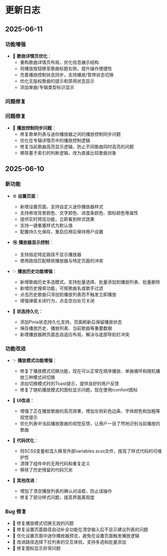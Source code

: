 # 更新日志

## 2025-06-11

### 功能增强

- 🎵 **歌曲详情页优化**：
  - 重构歌曲详情页布局，优化信息展示结构
  - 将播放按钮移至歌曲标题右侧，提升操作便捷性
  - 完善播放控制状态同步，支持播放/暂停状态切换
  - 优化无版权歌曲的提示和禁用状态显示
  - 添加单曲/专辑类型标识显示

### 问题修复

### 问题修复

- 🔄 **播放控制同步问题**：
  - 修复歌单列表与迷你播放器之间的播放控制同步问题
  - 优化在专辑详情页中的播放控制逻辑
  - 修复当前歌曲高亮显示逻辑，防止不同歌曲同时高亮的问题
  - 移除基于索引的判断逻辑，改为直接比较歌曲对象

## 2025-06-10

### 新功能

- ⚙️ **设置页面**：
  - 新增设置页面，支持自定义迷你播放器样式
  - 支持修改背景颜色、文字颜色、进度条颜色、图标颜色等属性
  - 提供实时预览功能，立即看到样式效果
  - 支持一键重置样式为默认值
  - 配置持久化保存，重启应用后保持用户设置
  
- 🔇 **播放器显示控制**：
  - 支持指定特定路径不显示播放器
  - 使用路径匹配移除播放器与特定页面的冲突

- ✨ **播放历史功能增强**：
  - 新增歌曲历史多选模式，支持批量选择、批量添加到播放列表、批量删除
  - 新增历史搜索功能，可按歌曲名或歌手过滤
  - 点击历史歌曲只添加到播放列表而不触发立即播放
  - 增强弹窗关闭行为，点击空白处可关闭
  
- 💾 **状态持久化**：
  - 添加Pinia状态持久化支持，页面刷新后保留播放状态
  - 保存播放历史、播放列表、当前歌曲等重要数据
  - 新增播放器跨页面态自适应布局，解决与底部导航栏冲突

### 功能改进

- ✨ **播放模式功能增强**：
  - 修复了播放模式切换功能，现在可以正常在顺序播放、单曲循环和随机播放三种模式间切换
  - 添加切换模式时的Toast提示，提供良好的用户反馈
  - 修复了随机播放模式的图标显示问题，现在使用iconfont图标

- 🎨 **UI改进**：
  - 增强了正在播放歌曲的高亮效果，增加左侧彩色边条、字体颜色和加粗等视觉提示
  - 优化列表中当前播放歌曲的视觉反馈，让用户一目了然地识别当前播放的歌曲

- 🧹 **代码优化**：
  - 将SCSS变量和混入移至外部variables.scss文件，提高了样式代码的可维护性
  - 清理了组件中的无用代码和重复定义
  - 移除了历史残留的代码冗余

- 🔧 **其他改进**：
  - 增加了清空播放列表的确认对话框，防止误操作
  - 修复了部分样式问题，提高界面美观度

### Bug 修复

- 🐛 修复播放模式切换无效的问题
- 🐛 修复设置页面路径自动补全功能在清空输入后不显示建议列表的问题
- 🐛 优化设置页面中迷你播放器预览，避免在设置页面触发播放逻辑
- 🐛 改进路径选择下拉列表的交互体验，支持多选和批量添加
- 🐛 修复图标显示异常问题
